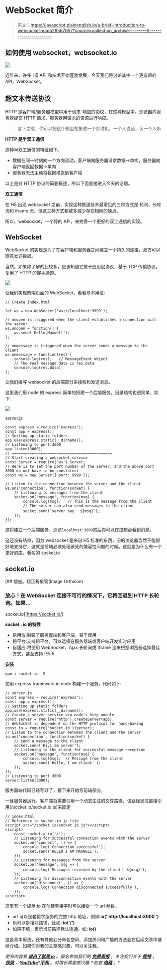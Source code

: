# WebSocket 简介

> 原文：<https://javascript.plainenglish.io/a-brief-introduction-to-websocket-eada28567057?source=collection_archive---------5----------------------->

## 如何使用 websocket，websocket.io

![](img/ddc6560685dbb104fc58e6b4cc5842da.png)

近年来，许多 H5 API 和技术开始蓬勃发展，今天我们将讨论其中一个更有趣的 API，WebSocket。

## 超文本传送协议

HTTP 是客户端/服务器模型中用于请求-响应的协议，在这种模型中，浏览器向服务器提交 HTTP 请求，服务器用请求的资源进行响应。

> 言下之意，你可以把这个模型想象成一个对讲机，一个人说话，另一个人听

**HTTP 是半双工通信**

这种半双工通信的特征如下。

*   数据在同一时刻向一个方向流动，客户端向服务器请求数据->单向，服务器向客户端返回数据->单向
*   服务器无法主动将数据推送到客户端

以上是对 HTTP 协议的简要概述，所以下面直接进入今天的话题。

**双工通信**

在 H5 出现 websocket 之前，实现这种推送技术最常见的三种方式是:轮询、长轮询和 iframe 流，但这三种方式都或多或少存在相同的缺点。

所以，websocket，一个好的 API，来完善一个更好的双工通信的实现。

## WebSocket

WebSocket 的实现是为了在客户端和服务器之间建立一个持久的连接，双方可以随意发送数据。

当然，如果你了解的比较多，应该知道它属于应用层协议，基于 TCP 传输协议，复用了 HTTP 的握手通道。

![](img/ac192c35ed9e3576bc18ff02317d15c8.png)

让我们实现前端页面的 WebSocket，看看基本用法:

```
// Create index.html

let ws = new WebSocket('ws://localhost:9999');

// onopen is triggered when the client establishes a connection with the server
ws.onopen = function() {
    ws.send('Hello,Maxwell');
};

// onmessage is triggered when the server sends a message to the client
ws.onmessage = function(res) {
    console.log(res);   // MessageEvent object
    // The real message data is res.data
    console.log(res.data);
};
```

让我们编写 websocket 的后端部分来接收和发送消息。

这里我们用 node 的 express 简单的搭建一个后端服务，目录结构也很简单，如下:

![](img/f44146ca33f8f7185157c027f050df35.png)

server.js

```
const express = require('express');
const app = express();
// Setting up static folders
app.use(express.static(__dirname));
// Listening to port 3000
app.listen(3000);
// =============================================
// Start creating a websocket service
const Server = require('ws').Server;
// Here is to set the port number of the server, and the above port 3000 do not have to be consistent
const ws = new Server({ port: 9999 });

// Listen to the connection between the server and the client
ws.on('connection', function(socket) {
    // Listening to messages from the client
    socket.on('message', function(msg) {
        console.log(msg);   // This is the message from the client
        // The server can also send messages to the client
        socket.send(`server say： ${msg}`);
    });
});
```

这将建立一个后端服务，浏览`localhost:3000`然后你可以在控制台看到消息。

这还没有结束，因为 websocket 是来自 H5 标准的东西，旧的浏览器当然不能很好地支持它，这就是前端必须处理该死的兼容性问题的时候。这就是为什么有一个更好的库，著名的 socket.io

## socket.io

[](https://socket.io/) [## 插座。超正析象管(Image Orthicon)

### 放心！在 WebSocket 连接不可行的情况下，它将回退到 HTTP 长轮询。如果…

socket.io](https://socket.io/) 

**socket . io 的特性**

*   易用性:封装了服务器端和客户端，易于使用
*   跨平台:支持跨平台，可以选择在服务器端或客户端开发实时应用
*   自适应:将使用 WebSocket、Ajax 长轮询或 Iframe 流来根据浏览器选择最佳方式，甚至支持 IE5.5

**安装**

```
npm i socket.io -S
```

使用 express framework in node 构建一个服务，代码如下:

```
// server.js
const express = require('express');
const app = express();
// Setting up static folders
app.use(express.static(__dirname));
// Create a server service via node's http module
const server = require('http').createServer(app);
// WebSocket is dependent on the HTTP protocol for handshaking
const io = require('socket.io')(server);
// Listen to the connection between the client and the server
io.on('connection', function(socket) {
    // send a message to the client
    socket.send('Hi,I am server');
    // Listening to the client for successful message reception
    socket.on('message', function(msg) {
        console.log(msg);  // Message from the client
        socket.send('Hello, I am client' );
    });
});
// Listening to port 3000
server.listen(3000);
```

服务器端代码已经写好了，接下来开始写前端部分。

一旦服务器运行，客户端将需要引用一个动态生成的文件路径，该路径通过直接引用(/socket.io/socket.io.js)来固定

```
// index.html
// Reference to socket.io js file
<script src="/socket.io/socket.io.js"></script>
<script>
    const socket = io('/');
    // Listening for successful connection events with the server
    socket.on('connect', () => {
        console.log('Connection successful');
        socket.send('HELLO I AM MAXWELL');
    });
    // Listening for messages from the server
    socket.on('message', msg => {
        console.log(`Messages received by the client： ${msg}`);  
    });
    // Listening for disconnection events with the server
    socket.on('disconnect', () => {
        console.log('Connection disconnected successfully');
    });
</script>
```

这里有一个提示:io 在创建套接字时可以接受一个 url 参数。

*   url 可以是套接字服务的完整 http 地址，例如:**io(' http://localhost:3000 ')**
*   也可以是相对路径，比如: **io('/')**
*   如果不填，表示当前路径默认连通，如: **io()**

这是基本用法，还有其他划分命名空间、添加房间和广播的方法会在后续文章中继续介绍。如果你对我的文章感兴趣，可以关注我。

*更多内容看* [***说白了就是 io***](https://plainenglish.io/) *。报名参加我们的* [***免费周报***](http://newsletter.plainenglish.io/) *。关注我们关于* [***推特***](https://twitter.com/inPlainEngHQ) ， [***领英***](https://www.linkedin.com/company/inplainenglish/) *，*[***YouTube***](https://www.youtube.com/channel/UCtipWUghju290NWcn8jhyAw)*[***不和***](https://discord.gg/GtDtUAvyhW) *。对增长黑客感兴趣？检查* [***电路***](https://circuit.ooo/) *。**